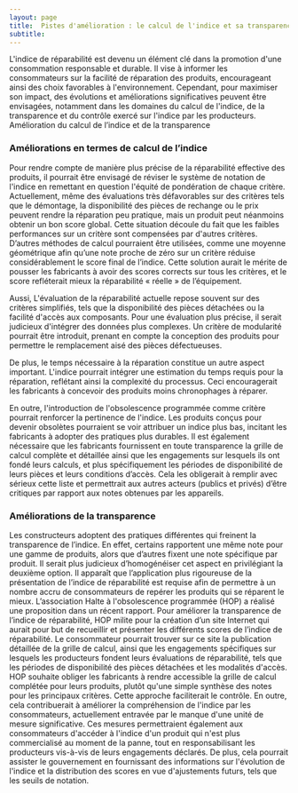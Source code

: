 ```yaml
---
layout: page
title:  Pistes d'amélioration : le calcul de l'indice et sa transparence 
subtitle: 
---
```

L'indice de réparabilité est devenu un élément clé dans la promotion d'une consommation responsable et durable. Il vise à informer les consommateurs sur la facilité de réparation des produits, encourageant ainsi des choix favorables à l'environnement. Cependant, pour maximiser son impact, des évolutions et améliorations significatives peuvent être envisagées, notamment dans les domaines du calcul de l'indice, de la transparence et du contrôle exercé sur l'indice par les producteurs.
Amélioration du calcul de l’indice et de la transparence 

### Améliorations en termes de calcul de l’indice

Pour rendre compte de manière plus précise de la réparabilité effective des produits, il pourrait être envisagé de réviser le système de notation de l'indice en remettant en question l'équité de pondération de chaque critère. Actuellement, même des évaluations très défavorables sur des critères tels que le démontage, la disponibilité des pièces de rechange ou le prix peuvent rendre la réparation peu pratique, mais un produit peut néanmoins obtenir un bon score global. Cette situation découle du fait que les faibles performances sur un critère sont compensées par d'autres critères. D’autres méthodes de calcul pourraient être utilisées, comme une moyenne géométrique afin qu’une note proche de zéro sur un critère réduise considérablement le score final de l’indice. Cette solution aurait le mérite de pousser les fabricants à avoir des scores corrects sur tous les critères, et le score refléterait mieux la réparabilité « réelle » de l’équipement.

Aussi, L'évaluation de la réparabilité actuelle repose souvent sur des critères simplifiés, tels que la disponibilité des pièces détachées ou la facilité d'accès aux composants. Pour une évaluation plus précise, il serait judicieux d'intégrer des données plus complexes. Un critère de modularité pourrait être introduit, prenant en compte la conception des produits pour permettre le remplacement aisé des pièces défectueuses.

De plus, le temps nécessaire à la réparation constitue un autre aspect important. L'indice pourrait intégrer une estimation du temps requis pour la réparation, reflétant ainsi la complexité du processus. Ceci encouragerait les fabricants à concevoir des produits moins chronophages à réparer.

En outre, l'introduction de l'obsolescence programmée comme critère pourrait renforcer la pertinence de l'indice. Les produits conçus pour devenir obsolètes pourraient se voir attribuer un indice plus bas, incitant les fabricants à adopter des pratiques plus durables.
Il est également nécessaire que les fabricants fournissent en toute transparence la grille de calcul complète et détaillée ainsi que les engagements sur lesquels ils ont fondé leurs calculs, et plus spécifiquement les périodes de disponibilité de leurs pièces et leurs conditions d’accès. Cela les obligerait à remplir avec sérieux cette liste et permettrait aux autres acteurs (publics et privés) d’être critiques par rapport aux notes obtenues par les appareils.

### Améliorations de la transparence

Les constructeurs adoptent des pratiques différentes qui freinent la transparence de l’indice. En effet, certains rapportent une même note pour une gamme de produits, alors que d’autres fixent une note spécifique par produit. Il serait plus judicieux d’homogénéiser cet aspect en privilégiant la deuxième option.
Il apparaît que l’application plus rigoureuse de la présentation de l’indice de réparabilité est requise afin de permettre à un nombre accru de consommateurs de repérer les produits qui se réparent le mieux.
L’association Halte à l'obsolescence programmée (HOP) a réalisé une proposition dans un récent rapport. Pour améliorer la transparence de l’indice de réparabilité, HOP milite pour la création d’un site Internet qui aurait pour but de recueillir et présenter les différents scores de l’indice de réparabilité. Le consommateur pourrait trouver sur ce site la publication détaillée de la grille de calcul, ainsi que les engagements spécifiques sur lesquels les producteurs fondent leurs évaluations de réparabilité, tels que les périodes de disponibilité des pièces détachées et les modalités d'accès. HOP souhaite obliger les fabricants à rendre accessible la grille de calcul complétée pour leurs produits, plutôt qu'une simple synthèse des notes pour les principaux critères. Cette approche faciliterait le contrôle. En outre, cela contribuerait à améliorer la compréhension de l'indice par les consommateurs, actuellement entravée par le manque d'une unité de mesure significative. Ces mesures permettraient également aux consommateurs d'accéder à l'indice d'un produit qui n'est plus commercialisé au moment de la panne, tout en responsabilisant les producteurs vis-à-vis de leurs engagements déclarés. De plus, cela pourrait assister le gouvernement en fournissant des informations sur l'évolution de l'indice et la distribution des scores en vue d'ajustements futurs, tels que les seuils de notation.
